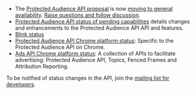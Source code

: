 *  The [Protected Audience API proposal](https://github.com/WICG/turtledove/blob/master/FLEDGE.md) is now [moving to general availability](/blog/privacy-sandbox-launch/).
   [Raise questions and follow discussion](https://github.com/WICG/turtledove/issues).
*  [Protected Audience API status of pending capabilities](/docs/privacy-sandbox/fledge-api/feature-status/) details changes and enhancements to the Protected Audience API API and features.
*  [Blink status](https://groups.google.com/a/chromium.org/g/blink-dev/search?q=fledge)
*  [Protected Audience API Chrome platform status](https://chromestatus.com/feature/5733583115255808): Specific to the Protected Audience API on Chrome.
*  [Ads API Chrome platform status](https://chromestatus.com/feature/5100526168440832): A collection of APIs to facilitate advertising: Protected Audience API, Topics, Fenced Frames and Attribution Reporting.


To be notified of status changes in the API, join the [mailing list for
developers](https://groups.google.com/u/3/a/chromium.org/g/fledge-api-announce).
